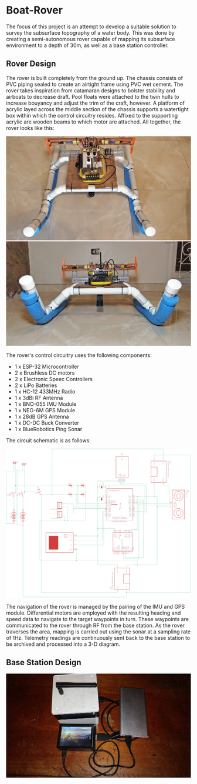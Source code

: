 # Boat-Rover

The focus of this project is an attempt to develop a suitable solution to survey the subsurface topography of a water body. This was done by creating a semi-autonomous rover capable of mapping its subsurface environment to a depth of 30m, as well as a base station controller.

## Rover Design

The rover is built completely from the ground up. The chassis consists of PVC piping sealed to create an airtight frame using PVC wet cement. The rover takes inspiration from catamaran designs to bolster stability and airboats to decrease draft. Pool floats were attached to the twin hulls to increase bouyancy and adjust the trim of the craft, however. A platform of acrylic layed across the middle section of the chassis supports a watertight box within which the control circuitry resides. Affixed to the supporting acrylic are wooden beams to which motor are attached. All together, the rover looks like this:

![Image 1](https://github.com/Michael-117/Boat-Rover/blob/main/IMG_20200714_203957.jpg)
![Image 2](https://github.com/Michael-117/Boat-Rover/blob/main/IMG_20200714_204042.jpg)

The rover's control circuitry uses the following components:
* 1 x ESP-32 Microcontroller
* 2 x Brushless DC motors
* 2 x Electronic Speec Controllers
* 2 x LiPo Batteries
* 1 x HC-12 433MHz Radio
* 1 x 3dBi RF Antenna
* 1 x BNO-055 IMU Module
* 1 x NEO-6M GPS Module
* 1 x 28dB GPS Antenna
* 1 x DC-DC Buck Converter
* 1 x BlueRobotics Ping Sonar

The circuit schematic is as follows:

![Image 3](https://github.com/Michael-117/Boat-Rover/blob/main/Final%20Project%20Schematic.png)


The navigation of the rover is managed by the pairing of the IMU and GPS module. Differential motors are employed with the resulting heading and speed data to navigate to the target waypoints in turn. These waypoints are communicated to the rover through RF from the base station. As the rover traverses the area, mapping is carried out using the sonar at a sampling rate of 1Hz. Telemetry readings are continuously sent back to the base station to be archived and processed into a 3-D diagram. 


## Base Station Design


![Image 4](https://github.com/Michael-117/Boat-Rover/blob/main/IMG_20200714_220740.jpg)

